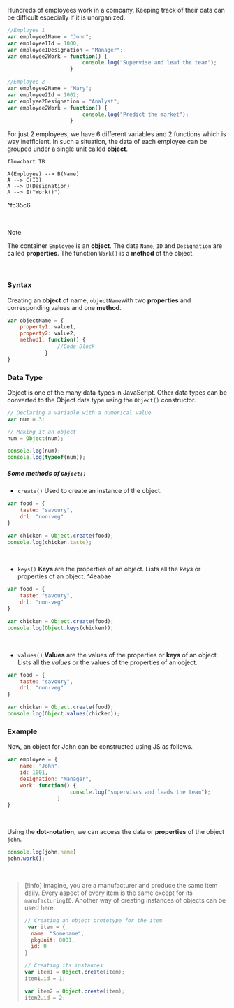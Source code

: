 Hundreds of employees work in a company. Keeping track of their data can be difficult especially if it is unorganized. 
```js
//Employee 1
var employee1Name = "John";
var employee1Id = 1000;
var employee1Designation = "Manager";
var employee2Work = function() {
						console.log("Supervise and lead the team");
					} 

//Employee 2
var employee2Name = "Mary";
var employee2Id = 1002;
var emplyee2Designation = "Analyst";
var employee2Work = function() {
						console.log("Predict the market");
					} 
```
 
 For just 2 employees, we have 6 different variables and 2 functions which is way inefficient. 
 In such a situation, the data of each employee can be grouped under a single unit called **object**.

```mermaid
flowchart TB

A(Employee) --> B(Name)
A --> C(ID)
A --> D(Designation)
A --> E("Work()")
```

^fc35c6

<br>

> [!note]
> The container `Employee` is an **object**. The data `Name`, `ID` and `Designation` are called **properties**. The function `Work()` is a **method** of the object.

<br>

### Syntax
Creating an **object** of name, `objectName`with two **properties** and corresponding values and one **method**.
```js
var objectName = {
	property1: value1,
	property2: value2,
	method1: function() {
				//Code Block
			}
}
```

### Data Type
Object is one of the many data-types in JavaScript. Other data types can be converted to the Object data type using the `Object()` constructor.
```js
// Declaring a variable with a numerical value  
var num = 3;

// Making it an object
num = Object(num);

console.log(num);
console.log(typeof(num));
```

##### Some methods of `Object()`
* `create()`
Used to create an instance of the object.
```js
var food = {
	taste: "savoury",
	drl: "non-veg"
}

var chicken = Object.create(food);
console.log(chicken.taste);
```

<br>

* `keys()`
**Keys** are the properties of an object.
Lists all the *keys* or properties of an object. ^4eabae
```js
var food = {
	taste: "savoury",
	drl: "non-veg"
}

var chicken = Object.create(food);
console.log(Object.keys(chicken));
```

<br>

* `values()`
**Values** are the values of the properties or **keys** of an object.
Lists all the *values* or the values of the properties of an object.
```js
var food = {
	taste: "savoury",
	drl: "non-veg"
}

var chicken = Object.create(food);
console.log(Object.values(chicken));
```
 
### Example
Now, an object for John can be constructed using JS as follows.
```js
var employee = {
	name: "John",
	id: 1001,
	designation: "Manager",
	work: function() {
					console.log("supervises and leads the team");
				}
}
```

<br>

Using the **dot-notation**, we can access the data or **properties** of the object `john`. 
```js
console.log(john.name)
john.work();
```

<br>

> [!info]
> Imagine, you are a manufacturer and produce the same item daily. Every aspect of every item is the same except for its `manufacturingID`. Another way of creating instances of objects can be used here.
> 
> ```js
> // Creating an object prototype for the item
>  var item = {
> 	name: "Somename",
> 	pkgUnit: 0001,
> 	id: 0
> }
> 
> // Creating its instances
> var item1 = Object.create(item);
> item1.id = 1;
> 
> var item2 = Object.create(item);
> item2.id = 2;
> ```


